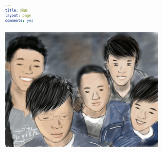 ```yaml
---
title: 绘画
layout: page
comments: yes
---
```

<div id="draw"><img src="/media/draw/image/2014-02-03-02.gif"></img></div>

